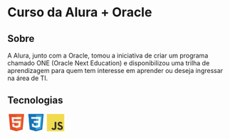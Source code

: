 <h1>Curso da Alura + Oracle</h1>

<h2>Sobre</h2>
<p> A Alura, junto com a Oracle, tomou a iniciativa de criar um programa chamado ONE (Oracle Next Education) e disponibilizou uma trilha de aprendizagem para quem tem interesse em aprender ou deseja ingressar na área de TI.</p>

## Tecnologias

<div>
  <img src="https://raw.githubusercontent.com/devicons/devicon/master/icons/html5/html5-original.svg" alt="HTML5" width="40px">
  <img src="https://raw.githubusercontent.com/devicons/devicon/master/icons/css3/css3-original.svg" alt="CSS3" width="40px">
  <img src="https://raw.githubusercontent.com/devicons/devicon/master/icons/javascript/javascript-original.svg" alt="JavaScript" width="40px">
</div>
